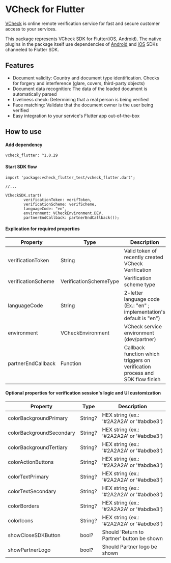 # VCheck for Flutter

[VCheck](https://vycheck.com/) is online remote verification service for fast and secure customer access to your services.

This package represents VCheck SDK for Flutter(iOS, Android).
The native plugins in the package itself use dependencies of [Android](https://jitpack.io/#VCheckOrg/vcheck_android) and [iOS](https://cocoapods.org/pods/VCheckSDK) SDKs channeled to Flutter SDK.

## Features

- Document validity: Country and document type identification. Checks for forgery and interference (glare, covers, third-party objects)
- Document data recognition: The data of the loaded document is automatically parsed
- Liveliness check: Determining that a real person is being verified
- Face matching: Validate that the document owner is the user being verified
- Easy integration to your service's Flutter app out-of-the-box

## How to use
#### Add dependency 

```
vcheck_flutter: ^1.0.29
```

#### Start SDK flow

```
import 'package:vcheck_flutter_test/vcheck_flutter.dart';

//...

VCheckSDK.start(
        verificationToken: verifToken,
        verificationScheme: verifScheme,
        languageCode: "en",
        environment: VCheckEnvironment.DEV,
        partnerEndCallback: partnerEndCallback());
```


#### Explication for required properties

| Property | Type | Description |
| ----------- | ----------- | ----------- |
| verificationToken | String | Valid token of recently created VCheck Verification |
| verificationScheme | VerificationSchemeType | Verification scheme type |
| languageCode | String | 2-letter language code (Ex.: "en" ; implementation's default is "en") |
| environment | VCheckEnvironment | VCheck service environment (dev/partner) |
| partnerEndCallback | Function | Callback function which triggers on verification process and SDK flow finish |


#### Optional properties for verification session's logic and UI customization

| Property | Type | Description |
| ----------- | ----------- | ----------- |
| colorBackgroundPrimary | String? | HEX string (ex.: '#2A2A2A' or '#abdbe3') |
| colorBackgroundSecondary | String? | HEX string (ex.: '#2A2A2A' or '#abdbe3') |
| colorBackgroundTertiary | String? | HEX string (ex.: '#2A2A2A' or '#abdbe3') |
| colorActionButtons | String? | HEX string (ex.: '#2A2A2A' or '#abdbe3') |
| colorTextPrimary | String? | HEX string (ex.: '#2A2A2A' or '#abdbe3') |
| colorTextSecondary | String? | HEX string (ex.: '#2A2A2A' or '#abdbe3') |
| colorBorders | String? | HEX string (ex.: '#2A2A2A' or '#abdbe3') |
| colorIcons | String? | HEX string (ex.: '#2A2A2A' or '#abdbe3') |
| showCloseSDKButton | bool? | Should 'Return to Partner' button be shown |
| showPartnerLogo | bool? | Should Partner logo be shown |
